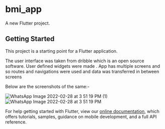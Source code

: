 # bmi_app

A new Flutter project.

## Getting Started

This project is a starting point for a Flutter application.

The user interface was taken from dribble which is an open source software. User defined widgets were made  . App has multiple screens and so  routes and navigations were used and data was transferred in between screens 

Below are the screenshots of the same:-

![WhatsApp Image 2022-02-28 at 3 51 19 PM (1)](https://user-images.githubusercontent.com/57664891/155966452-cda6d3a2-8032-4a1b-8ecb-9acba43cb8ba.jpeg)
![WhatsApp Image 2022-02-28 at 3 51 19 PM](https://user-images.githubusercontent.com/57664891/155966457-1bc4968e-0ebc-46a0-97a8-d06d4101d976.jpeg)



For help getting started with Flutter, view our
[online documentation](https://flutter.dev/docs), which offers tutorials,
samples, guidance on mobile development, and a full API reference.
